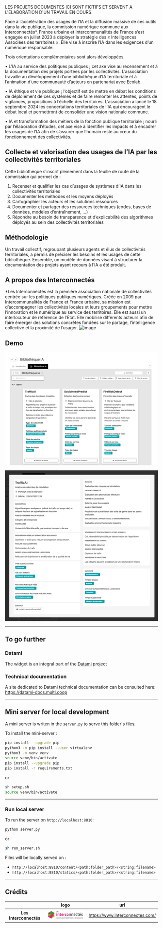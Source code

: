 LES PROJETS DOCUMENTES ICI SONT FICTIFS ET SERVENT A L'ELABORATION D'UN TRAVAIL EN COURS. 

Face à l’accélération des usages de l’IA et la diffusion massive de ces outils dans la vie publique, la commission numérique commune aux Interconnectés*, France urbaine et Intercommunalités de France s’est engagée en juillet 2023 à déployer la stratégie des « Intelligences Associées des territoires ». Elle vise à inscrire l’IA dans les exigences d’un numérique responsable.

Trois orientations complémentaires sont alors développées. 

•	L’IA au service des politiques publiques ; cet axe vise au recensement et à la documentation des projets portées par les collectivités. L’association travaille au développement d’une bibliothèque d’IA territoriale et à l’animation d’une communauté d’acteurs en partenariat avec Ecolab.

•	IA éthique et vie publique ; l’objectif est de mettre en débat les conditions de déploiement de ces systèmes et de faire remonter les attentes, points de vigilances, propositions à l’échelle des territoires. L’association a lancé le 18 septembre 2024 les concertations territoriales de l’IA qui encouragent le débat local et permettront de consolider une vision nationale commune.

•	IA et transformation des métiers de la fonction publique territoriale ; nourri par l’élaboration d’études, cet axe vise à identifier les impacts et à encadrer les usages de l’IA afin de s’assurer que l’humain reste au cœur du fonctionnement des collectivités. 

## Collecte et valorisation des usages de l’IA par les collectivités territoriales 
Cette bibliothèque s’inscrit pleinement dans la feuille de route de la commission qui permet de :
1.	Recenser et qualifier les cas d’usages de systèmes d’IA dans les collectivités territoriales
2.	Documenter les méthodes et les moyens déployés
3.	Cartographier les acteurs et les solutions ressources
4.	Documenter et partager des ressources techniques (codes, bases de données, modèles d’entraînement, …)
5.	Répondre au besoin de transparence et d’explicabilité des algorithmes déployés au sein des collectivités territoriales

## Méthodologie
Un travail collectif, regroupant plusieurs agents et élus de collectivités territoriales, a permis de préciser les besoins et les usages de cette bibliothèque. Ensemble, un modèle de données visant à structurer la documentation des projets ayant recours à l’IA a été produit.  

## A propos des Interconnectés 
*Les Interconnectés est la première association nationale de collectivités centrée sur les politiques publiques numériques. Créée en 2009 par Intercommunalités de France et France urbaine, sa mission est d’accompagner les collectivités locales et leurs groupements pour mettre l’innovation et le numérique au service des territoires. Elle est aussi un interlocuteur de référence de l’État. Elle mobilise différents acteurs afin de faire émerger des solutions concrètes fondées sur le partage, l’intelligence collective et la proximité de l’usager.
![image](https://github.com/user-attachments/assets/41f6009b-8053-41b6-8650-ddbb2d7b995c)

## Demo

<!-- - Demo html page: [![Netlify Status](https://api.netlify.com/api/v1/badges/ac24c6a6-9abd-4e5a-bdcb-688c525840aa/deploy-status)](https://app.netlify.com/sites/datami-demo-ping-tiers-lieux/deploys)
- demo url: https://datami-demo-ping-tiers-lieux.netlify.app -->

![screenshot-001](./images/screenshots/screenshot-2024-11-22-001.png)

![screenshot-002](./images/screenshots/screenshot-2024-11-22-002.png)

---

## To go further

### Datami

The widget is an integral part of the [Datami](https://gitlab.com/multi-coop/datami) project

### Technical documentation

A site dedicated to Datami technical documentation can be consulted here: https://datami-docs.multi.coop

---

## Mini server for local development

A mini server is writen in the `server.py` to serve this folder's files.

To install the mini-server :

```sh
pip install --upgrade pip
python3 -m pip install --user virtualenv
python3 -m venv venv
source venv/bin/activate
pip install --upgrade pip
pip install -r requirements.txt
```

or

```sh
sh setup.sh
source venv/bin/activate
```

---

### Run local server

To run the server on `http://localhost:8810`:

```sh
python server.py
```

or

```sh
sh run_server.sh
```

Files will be locally served on :

- `http://localhost:8810/content/<path:folder_path>/<string:filename>`
- `http://localhost:8810/statics/<path:folder_path>/<string:filename>`

---

## Crédits

| | logo | url |
| :-: | :-: | :-: |
| **Les Interconnectés** | ![Interconnectés](./images/interconnectes-logo.jpg) | https://www.interconnectes.com/ |
